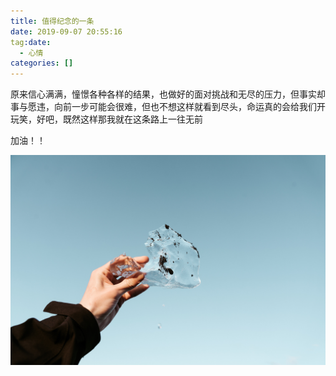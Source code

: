 ```yaml
---
title: 值得纪念的一条
date: 2019-09-07 20:55:16
tag:date:
  - 心情
categories: []
---
```

原来信心满满，憧憬各种各样的结果，也做好的面对挑战和无尽的压力，但事实却事与愿违，向前一步可能会很难，但也不想这样就看到尽头，命运真的会给我们开玩笑，好吧，既然这样那我就在这条路上一往无前

加油！！

![ice-from-diamond-beach-iceland-picjumbo-com](https://raw.githubusercontent.com/markruan/cloudimg/master/img/ice-from-diamond-beach-iceland-picjumbo-com.jpg)
